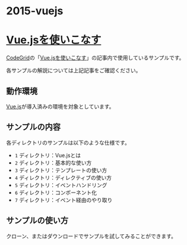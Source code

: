 2015-vuejs
==========

# [Vue.jsを使いこなす](https://app.codegrid.net/series/2015-vue)

[CodeGrid](http://www.codegrid.net/)の「[Vue.jsを使いこなす](https://app.codegrid.net/series/2015-vue)」の記事内で使用しているサンプルです。

各サンプルの解説については上記記事をご確認ください。

## 動作環境

[Vue.js](http://vuejs.org/)が導入済みの環境を対象としています。

## サンプルの内容

各ディレクトリのサンプルは以下のような仕様です。

- `1` ディレクトリ：Vue.jsとは
- `2` ディレクトリ：基本的な使い方
- `3` ディレクトリ：テンプレートの使い方
- `4` ディレクトリ：ディレクティブの使い方
- `5` ディレクトリ：イベントハンドリング
- `6` ディレクトリ：コンポーネント化
- `7` ディレクトリ：イベント経由のやり取り

## サンプルの使い方

クローン、またはダウンロードでサンプルを試してみることができます。
